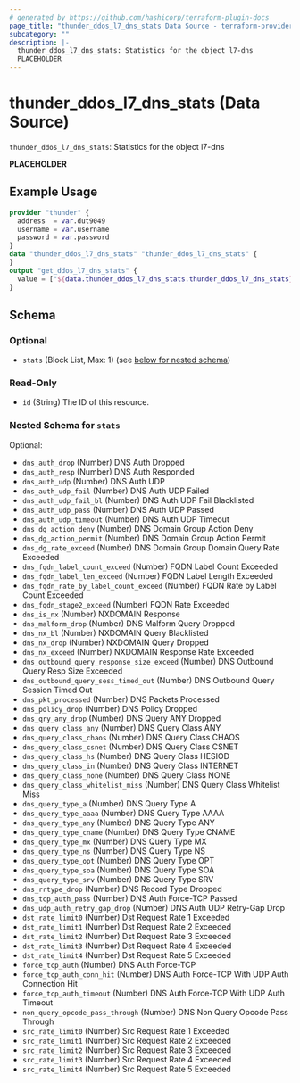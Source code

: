 ```yaml
---
# generated by https://github.com/hashicorp/terraform-plugin-docs
page_title: "thunder_ddos_l7_dns_stats Data Source - terraform-provider-thunder"
subcategory: ""
description: |-
  thunder_ddos_l7_dns_stats: Statistics for the object l7-dns
  PLACEHOLDER
---
```


# thunder_ddos_l7_dns_stats (Data Source)

`thunder_ddos_l7_dns_stats`: Statistics for the object l7-dns

__PLACEHOLDER__

## Example Usage

```terraform
provider "thunder" {
  address  = var.dut9049
  username = var.username
  password = var.password
}
data "thunder_ddos_l7_dns_stats" "thunder_ddos_l7_dns_stats" {
}
output "get_ddos_l7_dns_stats" {
  value = ["${data.thunder_ddos_l7_dns_stats.thunder_ddos_l7_dns_stats}"]
}
```

<!-- schema generated by tfplugindocs -->
## Schema

### Optional

- `stats` (Block List, Max: 1) (see [below for nested schema](#nestedblock--stats))

### Read-Only

- `id` (String) The ID of this resource.

<a id="nestedblock--stats"></a>
### Nested Schema for `stats`

Optional:

- `dns_auth_drop` (Number) DNS Auth Dropped
- `dns_auth_resp` (Number) DNS Auth Responded
- `dns_auth_udp` (Number) DNS Auth UDP
- `dns_auth_udp_fail` (Number) DNS Auth UDP Failed
- `dns_auth_udp_fail_bl` (Number) DNS Auth UDP Fail Blacklisted
- `dns_auth_udp_pass` (Number) DNS Auth UDP Passed
- `dns_auth_udp_timeout` (Number) DNS Auth UDP Timeout
- `dns_dg_action_deny` (Number) DNS Domain Group Action Deny
- `dns_dg_action_permit` (Number) DNS Domain Group Action Permit
- `dns_dg_rate_exceed` (Number) DNS Domain Group Domain Query Rate Exceeded
- `dns_fqdn_label_count_exceed` (Number) FQDN Label Count Exceeded
- `dns_fqdn_label_len_exceed` (Number) FQDN Label Length Exceeded
- `dns_fqdn_rate_by_label_count_exceed` (Number) FQDN Rate by Label Count Exceeded
- `dns_fqdn_stage2_exceed` (Number) FQDN Rate Exceeded
- `dns_is_nx` (Number) NXDOMAIN Response
- `dns_malform_drop` (Number) DNS Malform Query Dropped
- `dns_nx_bl` (Number) NXDOMAIN Query Blacklisted
- `dns_nx_drop` (Number) NXDOMAIN Query Dropped
- `dns_nx_exceed` (Number) NXDOMAIN Response Rate Exceeded
- `dns_outbound_query_response_size_exceed` (Number) DNS Outbound Query Resp Size Exceeded
- `dns_outbound_query_sess_timed_out` (Number) DNS Outbound Query Session Timed Out
- `dns_pkt_processed` (Number) DNS Packets Processed
- `dns_policy_drop` (Number) DNS Policy Dropped
- `dns_qry_any_drop` (Number) DNS Query ANY Dropped
- `dns_query_class_any` (Number) DNS Query Class ANY
- `dns_query_class_chaos` (Number) DNS Query Class CHAOS
- `dns_query_class_csnet` (Number) DNS Query Class CSNET
- `dns_query_class_hs` (Number) DNS Query Class HESIOD
- `dns_query_class_in` (Number) DNS Query Class INTERNET
- `dns_query_class_none` (Number) DNS Query Class NONE
- `dns_query_class_whitelist_miss` (Number) DNS Query Class Whitelist Miss
- `dns_query_type_a` (Number) DNS Query Type A
- `dns_query_type_aaaa` (Number) DNS Query Type AAAA
- `dns_query_type_any` (Number) DNS Query Type ANY
- `dns_query_type_cname` (Number) DNS Query Type CNAME
- `dns_query_type_mx` (Number) DNS Query Type MX
- `dns_query_type_ns` (Number) DNS Query Type NS
- `dns_query_type_opt` (Number) DNS Query Type OPT
- `dns_query_type_soa` (Number) DNS Query Type SOA
- `dns_query_type_srv` (Number) DNS Query Type SRV
- `dns_rrtype_drop` (Number) DNS Record Type Dropped
- `dns_tcp_auth_pass` (Number) DNS Auth Force-TCP Passed
- `dns_udp_auth_retry_gap_drop` (Number) DNS Auth UDP Retry-Gap Drop
- `dst_rate_limit0` (Number) Dst Request Rate 1 Exceeded
- `dst_rate_limit1` (Number) Dst Request Rate 2 Exceeded
- `dst_rate_limit2` (Number) Dst Request Rate 3 Exceeded
- `dst_rate_limit3` (Number) Dst Request Rate 4 Exceeded
- `dst_rate_limit4` (Number) Dst Request Rate 5 Exceeded
- `force_tcp_auth` (Number) DNS Auth Force-TCP
- `force_tcp_auth_conn_hit` (Number) DNS Auth Force-TCP With UDP Auth Connection Hit
- `force_tcp_auth_timeout` (Number) DNS Auth Force-TCP With UDP Auth Timeout
- `non_query_opcode_pass_through` (Number) DNS Non Query Opcode Pass Through
- `src_rate_limit0` (Number) Src Request Rate 1 Exceeded
- `src_rate_limit1` (Number) Src Request Rate 2 Exceeded
- `src_rate_limit2` (Number) Src Request Rate 3 Exceeded
- `src_rate_limit3` (Number) Src Request Rate 4 Exceeded
- `src_rate_limit4` (Number) Src Request Rate 5 Exceeded


